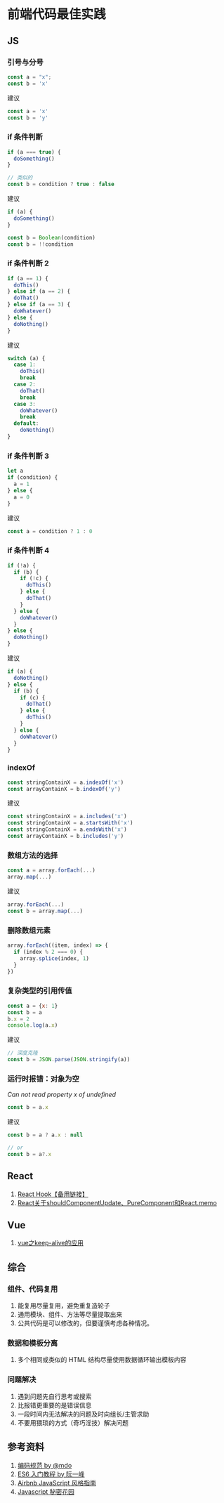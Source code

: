 # 前端代码最佳实践

## JS
### 引号与分号
``` js
const a = "x";
const b = 'x'
```

建议
``` js
const a = 'x'
const b = 'y'
```

### if 条件判断
``` js
if (a === true) {
  doSomething()
}

// 类似的
const b = condition ? true : false
```

建议
``` js
if (a) {
  doSomething()
}

const b = Boolean(condition)
const b = !!condition
```

### if 条件判断 2
``` js
if (a == 1) {
  doThis()
} else if (a == 2) {
  doThat()
} else if (a == 3) {
  doWhatever()
} else {
  doNothing()
}
```

建议
``` js
switch (a) {
  case 1:
    doThis()
    break
  case 2:
    doThat()
    break
  case 3:
    doWhatever()
    break
  default:
    doNothing()
}
```

### if 条件判断 3
``` js
let a
if (condition) {
  a = 1
} else {
  a = 0
}
```

建议
``` js
const a = condition ? 1 : 0
```

### if 条件判断 4
``` js
if (!a) {
  if (b) {
    if (!c) {
      doThis()
    } else {
      doThat()
    }
  } else {
    doWhatever()
  }
} else {
  doNothing()
}
```

建议
``` js
if (a) {
  doNothing()
} else {
  if (b) {
    if (c) {
      doThat()
    } else {
      doThis()
    }
  } else {
    doWhatever()
  }
}
```

### indexOf
``` js
const stringContainX = a.indexOf('x')
const arrayContainX = b.indexOf('y')
```

建议
``` js
const stringContainX = a.includes('x')
const stringContainX = a.startsWith('x')
const stringContainX = a.endsWith('x')
const arrayContainX = b.includes('y')
```

### 数组方法的选择
``` js
const a = array.forEach(...)
array.map(...)
```

建议
``` js
array.forEach(...)
const b = array.map(...)
```

### 删除数组元素
``` js
array.forEach((item, index) => {
  if (index % 2 === 0) {
    array.splice(index, 1)
  }
})
```

### 复杂类型的引用传值
``` js
const a = {x: 1}
const b = a
b.x = 2
console.log(a.x)
```

建议
``` js
// 深度克隆
const b = JSON.parse(JSON.stringify(a))
```

### 运行时报错：对象为空
*Can not read property x of undefined*
``` js
const b = a.x
```

建议
``` js
const b = a ? a.x : null

// or
const b = a?.x
```

## React
1. [React Hook](https://lexiangla.com/docs/3babd20e0bd011ec9abb6e2d8f959e52?company_from=385abcf0dd9d11e8a11752540005f435)[【备用链接】](https://github.com/TwoNingMengTea/reack-hook/blob/master/react-hooks.md)
2. [React关于shouldComponentUpdate、PureComponent和React.memo](https://lexiangla.com/docs/4136d1300bd811ecb0be32c75543b97e?company_from=385abcf0dd9d11e8a11752540005f435)

## Vue
1. [vue之keep-alive的应用](https://lexiangla.com/docs/5672c9420bd211ec9efa762d8987966a?company_from=385abcf0dd9d11e8a11752540005f435)

## 综合
### 组件、代码复用
1. 能复用尽量复用，避免重复造轮子
2. 通用模块、组件、方法等尽量提取出来
3. 公共代码是可以修改的，但要谨慎考虑各种情况。

### 数据和模板分离
1. 多个相同或类似的 HTML 结构尽量使用数据循环输出模板内容

### 问题解决
1. 遇到问题先自行思考或搜索
2. 比报错更重要的是错误信息
3. 一段时间内无法解决的问题及时向组长/主管求助
4. 不要用猥琐的方式（奇巧淫技）解决问题

## 参考资料
1. [编码规范 by @mdo](https://codeguide.bootcss.com/)
2. [ES6 入门教程 by 阮一峰](https://es6.ruanyifeng.com/)
3. [Airbnb JavaScript 风格指南](https://lin-123.github.io/javascript/)
4. [Javascript 秘密花园](http://bonsaiden.github.io/JavaScript-Garden/zh/)
